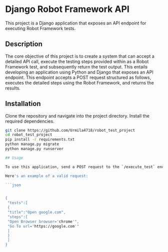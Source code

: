 # Django Robot Framework API

This project is a Django application that exposes an API endpoint for executing Robot Framework tests.

## Description

The core objective of this project is to create a system that can accept a detailed API call, execute the testing steps provided within as a Robot Framework test, and subsequently return the test output. This entails developing an application using Python and Django that exposes an API endpoint. This endpoint accepts a POST request structured as follows, executes the detailed steps using the Robot Framework, and returns the results.

## Installation

Clone the repository and navigate into the project directory. Install the required dependencies.

```bash
git clone https://github.com/Urmila4718/robot_test_project
cd robot_test_project
pip install -r requirements.txt
python manage.py migrate
python manage.py runserver

## Usage

To use this application, send a POST request to the `/execute_test` endpoint with a JSON body containing the tests to be executed. Each test should be a dictionary with a 'title' and a list of 'steps'.

Here's an example of a valid request:

```json


{
 "tests":[
 {
 "title":"Open google.com",
 "steps":[
 "Open Browser browser='chrome'",
 "Go To url='https://google.com'"
 ]
 }
 ]
}
